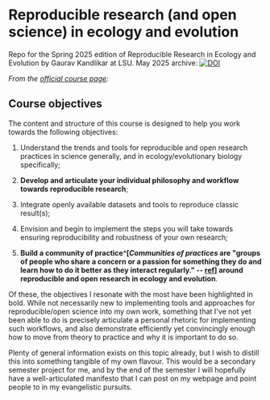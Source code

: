 # Reproducible research (and open science) in ecology and evolution

Repo for the Spring 2025 edition of Reproducible Research in Ecology and Evolution by Gaurav Kandlikar at LSU. May 2025 archive: [![DOI](https://zenodo.org/badge/917253055.svg)](https://doi.org/10.5281/zenodo.15353476)

*From the [official course page](https://rr.gklab.org/#course-objectives):*

## Course objectives

The content and structure of this course is designed to help you work towards the following objectives: 

1. Understand the trends and tools for reproducible and open research practices in science generally, and in ecology/evolutionary biology specifically; 

2. **Develop and articulate your individual philosophy and workflow towards reproducible research**; 

3. Integrate openly available datasets and tools to reproduce classic result(s); 

4. Envision and begin to implement the steps you will take towards ensuring reproducibility and robustness of your own research; 

5. **Build a community of practice^[*Communities of practices* are "groups of people who share a concern or a passion for something they do and learn how to do it better as they interact regularly." -- [ref](https://www.wenger-trayner.com/introduction-to-communities-of-practice/)] around reproducible and open research in ecology and evolution**.

Of these, the objectives I resonate with the most have been highlighted in bold. While not necessarily new to implementing tools and approaches for reproducible/open science into my own work, something that I've not yet been able to do is precisely articulate a personal rhetoric for implementing such workflows, and also demonstrate efficiently yet convincingly enough how to move from theory to practice and why it is important to do so.

Plenty of general information exists on this topic already, but I wish to distill this into something tangible of my own flavour. This would be a secondary semester project for me, and by the end of the semester I will hopefully have a well-articulated manifesto that I can post on my webpage and point people to in my evangelistic pursuits.
